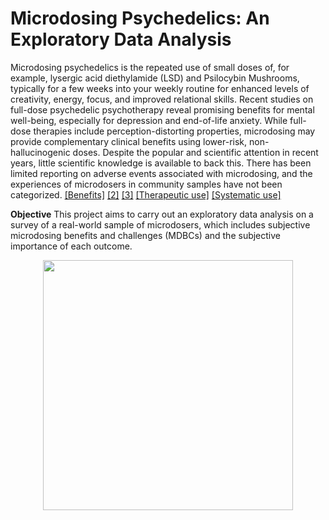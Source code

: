 # Microdosing Psychedelics: An Exploratory Data Analysis

Microdosing psychedelics is the repeated use of small doses of, for example, lysergic acid diethylamide (LSD) and Psilocybin Mushrooms, typically for a few weeks into your weekly routine for enhanced levels of creativity, energy, focus, and improved relational skills. Recent studies on full-dose psychedelic psychotherapy reveal promising benefits for mental well-being, especially for depression and end-of-life anxiety. While full-dose therapies include perception-distorting properties, microdosing may provide complementary clinical benefits using lower-risk, non-hallucinogenic doses. Despite the popular and scientific attention in recent years, little scientific knowledge is available to back this. There has been limited reporting on adverse events associated with microdosing, and the experiences of microdosers in community samples have not been categorized. [[Benefits]](https://www.ncbi.nlm.nih.gov/pmc/articles/PMC6617883/)
[[2]](https://pubmed.ncbi.nlm.nih.gov/30604183/)
[[3]](https://www.sciencedirect.com/science/article/abs/pii/S095539591930307X)
[[Therapeutic use]](https://journals.sagepub.com/doi/full/10.1177/2045125320950567)
[[Systematic use]](https://journals.plos.org/plosone/article?id=10.1371/journal.pone.0211023)


__Objective__ 
This project aims to carry out an exploratory data analysis on a survey of a real-world sample of microdosers, which includes subjective microdosing benefits and challenges (MDBCs) and the subjective importance of each outcome.

<p align="center">
  <img src="https://imgix.bustle.com/uploads/image/2019/9/23/81fa118c-1cf0-41a8-9e3c-05744d22dd8b-shutterstock_412607932-1.jpg?w=1020&h=576&fit=crop&crop=faces&auto=format%2Ccompress" width="400"">
</p>

